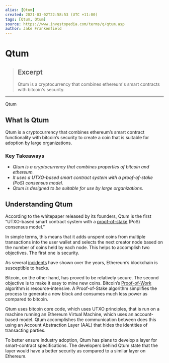 ```yaml
---
alias: [Qtum]
created: 2021-03-02T22:58:53 (UTC +11:00)
tags: [Qtum, Qtum]
source: https://www.investopedia.com/terms/q/qtum.asp
author: Jake Frankenfield
---
```


# Qtum

> ## Excerpt
> Qtum is a cryptocurrency that combines ethereum's smart contracts with bitcoin's security.

---

Qtum
## What Is Qtum

Qtum is a cryptocurrency that combines ethereum’s smart contract functionality with bitcoin’s security to create a coin that is suitable for adoption by large organizations. 

### Key Takeaways

-   _Qtum is a cryptocurrency that combines properties of bitcoin and ethereum._
-   _It uses a UTXO-based smart contract system with a proof-of-stake (PoS) consensus model._
-   _Qtum is designed to be suitable for use by large organizations._

## Understanding Qtum

According to the whitepaper released by its founders, Qtum is the first “UTXO-based smart contract system with a [proof-of-stake](https://www.investopedia.com/terms/p/proof-stake-pos.asp) (PoS) consensus model.”

In simple terms, this means that it adds unspent coins from multiple transactions into the user wallet and selects the next creator node based on the number of coins held by each node. This helps to accomplish two objectives. The first one is security.

As several [incidents](https://theoutline.com/post/2010/ethereum-hacking-continues-to-be-extremely-lucrative?zd=1&zi=y5du56sa) have shown over the years, Ethereum’s blockchain is susceptible to hacks.

Bitcoin, on the other hand, has proved to be relatively secure. The second objective is to make it easy to mine new coins. Bitcoin’s [Proof-of-Work](https://www.investopedia.com/terms/p/proof-work.asp) algorithm is resource-intensive. A Proof-of-Stake algorithm simplifies the process to generate a new block and consumes much less power as compared to bitcoin.

Qtum uses bitcoin core code, which uses UTXO principles, that is run on a machine running an Ethereum Virtual Machine, which uses an account-based model. Qtum accomplishes the communication between does this using an Account Abstraction Layer (AAL) that hides the identities of transacting parties.

To better ensure industry adoption, Qtum has plans to develop a layer for smart-contract specifications. The developers behind Qtum state that the layer would have a better security as compared to a similar layer on Ethereum.
